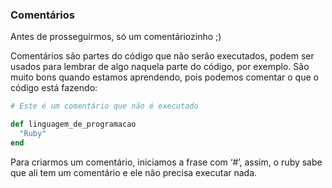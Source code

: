 ### Comentários

Antes de prosseguirmos, só um comentáriozinho ;)

Comentários são partes do código que não serão executados, podem ser usados para lembrar de algo naquela parte do código, por exemplo. São muito bons quando estamos aprendendo, pois podemos comentar o que o código está fazendo:

```ruby
# Este é um comentário que não é executado

def linguagem_de_programacao
  "Ruby"
end
```

Para criarmos um comentário, iniciamos a frase com ‘#’, assim, o ruby sabe que ali tem um comentário e ele não precisa executar nada.
